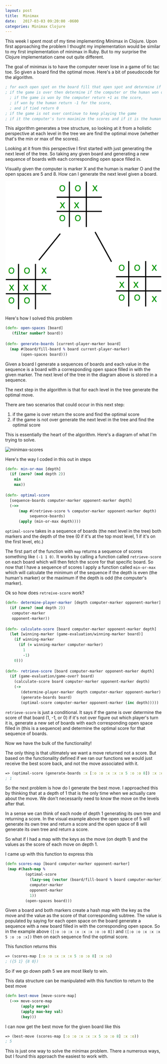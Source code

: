 ```yaml
---
layout: post
title:  Minimax 
date:   2017-03-03 09:20:00 -0600
categories: Minimax Clojure 
---
```


This week I spent most of my time implementing Minimax in Clojure. Upon first approaching the problem I thought my implementation would be similar to my first implementation of minimax in Ruby. But to my surprise the Clojure implementation came out quite different. 

The goal of minimax is to have the computer never lose in a game of tic tac toe. So given a board find the optimal move. Here's a bit of pseudocode for the algorithm.

```clojure
; for each open spot on the board fill that open spot and determine if the game is over
; if the game is over then determine if the computer or the human won or if the game was tied
  ; if the game is won by the computer return +1 as the score,  
  ; if won by the human return -1 for the score, 
  ; and if tied return 0
; if the game is not over continue to keep playing the game
; if it the computer's turn maximize the scores and if it is the human's turn minimize the scores
```

This algorithm generates a tree structure, so looking at it from a holistic perspective at each level in the tree we are find the optimal move (whether that's the min or max of the scores). 

Looking at it from this perspective I first started with just generating the next level of the tree. So taking any given board and generating a new sequence of boards with each corresponding open space filled in. 

Visually given the computer is marker X and the human is marker O and the open spaces are 5 and 8. How can I generate the next level given a board. 

![minimax-next-boards](/assets/minimax-next-boards.png)

Here's how I solved this problem
```clojure
(defn- open-spaces [board]
   (filter number? board))

(defn- generate-boards [current-player-marker board]
  (map #(board/fill-board % board current-player-marker)
       (open-spaces board)))
```

Given a board I generate a sequences of boards and each value in the sequence is a board with a corresponding open space filled in with the given marker. The next level of the tree in the diagram above is stored in a sequence. 

The next step in the algorithm is that for each level in the tree generate the optimal move. 

There are two scenarios that could occur in this next step: 
  1. if the game is over return the score and find the optimal score 
  2. if the game is not over generate the next level in the tree and find the optimal score 

This is essentially the heart of the algorithm. Here's a diagram of what I'm trying to solve. 


![minimax-scores](/assets/minimax-scores.png)

Here's the way I coded in this out in steps

```clojure
(defn- min-or-max [depth]
  (if (zero? (mod depth 2))
    min
    max))

(defn- optimal-score
  [sequence-boards computer-marker opponent-marker depth]
  (->>
      (map #(retrieve-score % computer-marker opponent-marker depth)
           sequence-boards)
      (apply (min-or-max depth))))
```

`optimal-score` takes in a sequence of boards (the next level in the tree) both markers and the depth of the tree (0 if it's at the top most level, 1 if it's on the first level, etc.)

The first part of the function with `map` returns a sequence of scores something like `(-1 1 0)`. It works by calling a function called `retrieve-score` on each board which will then fetch the score for that specific board. So now that I have a sequence of scores I apply a function called `min-or-max` which will calculate the minimum of the sequence if the depth is even (the human's marker) or the maximum if the depth is odd (the computer's marker). 

Ok so how does `retreive-score` work? 

```clojure
(defn- determine-player-marker [depth computer-marker opponent-marker]
  (if (zero? (mod depth 2))
   computer-marker
   opponent-marker))

(defn- calculate-score [board computer-marker opponent-marker depth]
  (let [winning-marker (game-evaluation/winning-marker board)]
    (if winning-marker
      (if (= winning-marker computer-marker)
        1
        -1)
    0)))

(defn- retrieve-score [board computer-marker opponent-marker depth]
  (if (game-evaluation/game-over? board)
    (calculate-score board computer-marker opponent-marker depth)
    (->
       (determine-player-marker depth computer-marker opponent-marker)
       (generate-boards board)
       (optimal-score computer-marker opponent-marker (inc depth)))))
```

`retrieve-score` is just a conditional. It says if the game is over determine the score of that board (1, -1, or 0) if it's not over figure out which player's turn it is, generate a new set of boards with each corresponding open space filled in (this is a sequence) and determine the optimal score for that sequence of boards. 

Now we have the bulk of the functionality! 

The only thing is that ultimately  we want a move returned not a score. But based on the functionality defined if we ran our functions we would just receive the best score back, and not the move associated with it. 

```clojure
=> (optimal-score (generate-boards :x [:o :o :x :x :x 5 :o :o 8]) :x :o 1)
; 1
```

So the next problem is how do I generate the best move. I approached this by thinking that at a depth of 1 that is the only time when we actually care about the move. We don't necessarily need to know the move on the levels after that. 

In a sense we can think of each node of depth 1 generating its own tree and returning a score. In the visual example above the open space of 5 will generate its own tree and return a score and the open space of 8 will generate its own tree and return a score.

So what if I had a map with the keys as the move (on depth 1) and the values as the score of each move on depth 1.

I came up with this function to express this 

```clojure
(defn scores-map [board computer-marker opponent-marker]
 (map #(hash-map %
         (optimal-score
           (lazy-seq (vector (board/fill-board % board computer-marker)))
           computer-marker
           opponent-marker
           1))
         (open-spaces board)))
```

Given a board and both markers create a hash map with the key as the move and the value as the score of that corresponding subtree. The value is populated by saying for each open space on the board generate a sequence with a new board filled in with the corresponding open space. So in the example above `([:o :o :x :x :x :x :o :o 8])` and `([:o :o :x :x :x 5 :o :o :x])` then on each sequence find the optimal score.

This function returns this

```clojure
=> (scores-map [:o :o :x :x :x 5 :o :o 8] :x :o)
; ({5 1} {8 0})
```

So if we go down path 5 we are most likely to win. 

This data structure can be manipulated with this function to return to the best move

```clojure
(defn best-move [move-score-map]
  (->> move-score-map
       (apply merge)
       (apply max-key val)
       (key)))
```

I can now get the best move for the given board like this

```clojure
=> (best-move (scores-map [:o :o :x :x :x 5 :o :o 8] :x :o))
; 5
```

This is just one way to solve the minimax problem. There a numerous ways, but I found this approach the easiest to work with. 
